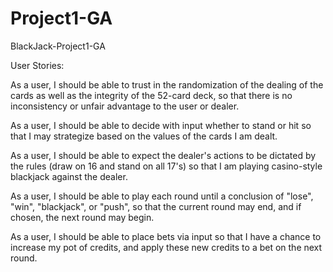 # Project1-GA
BlackJack-Project1-GA

User Stories:

  As a user, I should be able to trust in the randomization of the dealing of the cards as well as the integrity of the 52-card deck, so that there is no inconsistency or unfair advantage to the user or dealer.

  As a user, I should be able to decide with input whether to stand or hit so that I may strategize based on the values of the cards I am dealt.

  As a user, I should be able to expect the dealer's actions to be dictated by the rules (draw on 16 and stand on all 17's) so that I am playing casino-style blackjack against the dealer.

  As a user, I should be able to play each round until a conclusion of "lose", "win", "blackjack", or "push", so that the current round may end, and if chosen, the next round may begin.

  As a user, I should be able to place bets via input so that I have a chance to increase my pot of credits, and apply these new credits to a bet on the next round.
